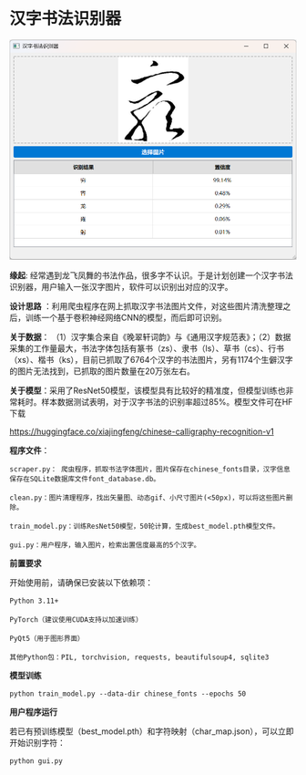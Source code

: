 # 汉字书法识别器

![screenshot](/assets/screenshot.png)

**缘起**: 经常遇到龙飞凤舞的书法作品，很多字不认识。于是计划创建一个汉字书法识别器，用户输入一张汉字图片，软件可以识别出对应的汉字。

**设计思路** ：利用爬虫程序在网上抓取汉字书法图片文件，对这些图片清洗整理之后，训练一个基于卷积神经网络CNN的模型，而后即可识别。

**关于数据**： （1）汉字集合来自《晚翠轩词韵》与《通用汉字规范表》；（2）数据采集的工作量最大，书法字体包括有篆书（zs）、隶书（ls）、草书（cs）、行书（xs）、楷书（ks），目前已抓取了6764个汉字的书法图片，另有1174个生僻汉字的图片无法找到，已抓取的图片数量在20万张左右。

**关于模型**：采用了ResNet50模型，该模型具有比较好的精准度，但模型训练也非常耗时。样本数据测试表明，对于汉字书法的识别率超过85%。模型文件可在HF下载 

https://huggingface.co/xiajingfeng/chinese-calligraphy-recognition-v1

**程序文件**：
```
scraper.py： 爬虫程序，抓取书法字体图片，图片保存在chinese_fonts目录，汉字信息保存在SQLite数据库文件font_database.db。

clean.py：图片清理程序，找出矢量图、动态gif、小尺寸图片(<50px)，可以将这些图片删除。

train_model.py：训练ResNet50模型，50轮计算，生成best_model.pth模型文件。

gui.py：用户程序，输入图片，检索出置信度最高的5个汉字。
```
**前置要求**

开始使用前，请确保已安装以下依赖项：

```
Python 3.11+

PyTorch（建议使用CUDA支持以加速训练）

PyQt5（用于图形界面）

其他Python包：PIL, torchvision, requests, beautifulsoup4, sqlite3
```

**模型训练**

```
python train_model.py --data-dir chinese_fonts --epochs 50
```

**用户程序运行**

若已有预训练模型（best_model.pth）和字符映射（char_map.json），可以立即开始识别字符：

```
python gui.py
```


